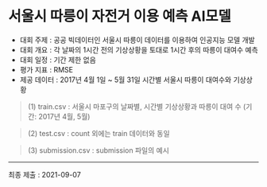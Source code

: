 # 서울시 따릉이 자전거 이용 예측 AI모델
* 대회 주제 : 공공 빅데이터인 서울시 따릉이 데이터를 이용하여 인공지능 모델 개발
* 대회 개요 : 각 날짜의 1시간 전의 기상상황을 토대로 1시간 후의 따릉이 대여수 예측
* 대회 일정 : 기간 제한 없음
* 평가 지표 : RMSE 
* 제공 데이터 : 2017년 4월 1일 ~ 5월 31일 시간별 서울시 따릉이 대여수와 기상상황 
 >(1) train.csv : 서울시 마포구의 날짜별, 시간별 기상상황과 따릉이 대여 수 (기간: 2017년 4월, 5월) 
 
 >(2) test.csv : count 외에는 train 데이터와 동일 
 
 >(3) submission.csv : submission 파일의 예시

* * * 
최종 제출 : 2021-09-07
